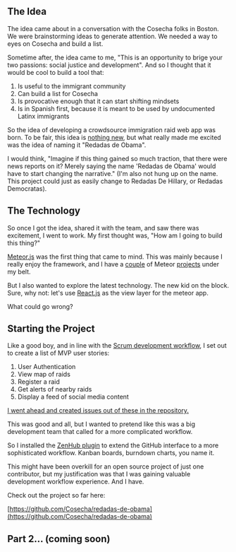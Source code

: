 ## The Idea

The idea came about in a conversation with the Cosecha folks in Boston. We were brainstorming ideas to generate attention. We needed a way to eyes on Cosecha and build a list.

Sometime after, the idea came to me, "This is an opportunity to brige your two passions: social justice and development". And so I thought that it would be cool to build a tool that:

1. Is useful to the immigrant community
2. Can build a list for Cosecha
3. Is provocative enough that it can start shifting mindsets
4. Is in Spanish first, because it is meant to be used by undocumented Latinx immigrants

So the idea of developing a crowdsource immigration raid web app was born. To be fair, this idea is [nothing new](https://migramap.latinorebels.com/), but what really made me excited was the idea of naming it "Redadas de Obama".

I would think, "Imagine if this thing gained so much traction, that there were news reports on it? Merely saying the name 'Redadas de Obama' would have to start changing the narrative." (I'm also not hung up on the name. This project could just as easily change to Redadas De Hillary, or Redadas Democratas).

## The Technology

So once I got the idea, shared it with the team, and saw there was excitement, I went to work. My first thought was, "How am I going to build this thing?"

[Meteor.js](http://meteor.com) was the first thing that came to mind. This was mainly because I really enjoy the framework, and I have a [couple](http://undocumoney.com) of Meteor [projects](https://github.com/Cosecha/cosecha-app) under my belt.

But I also wanted to explore the latest technology. The new kid on the block. Sure, why not: let's use [React.js](https://facebook.github.io/react/) as the view layer for the meteor app.

What could go wrong?

## Starting the Project

Like a good boy, and in line with the [Scrum development workflow](https://en.wikipedia.org/wiki/Scrum_(software_development)), I set out to create a list of MVP user stories:

1. User Authentication
2. View map of raids
3. Register a raid
4. Get alerts of nearby raids
5. Display a feed of social media content

[I went ahead and created issues out of these in the repository.](https://github.com/Cosecha/redadas-de-obama/issues?utf8=%E2%9C%93&q=label%3A%22user+stories%22+)

This was good and all, but I wanted to pretend like this was a big development team that called for a more complicated workflow.

So I installed the [ZenHub plugin](w.zenhub.com) to extend the GitHub interface to a more sophisticated workflow. Kanban boards, burndown charts, you name it.

This might have been overkill for an open source project of just one contributor, but my justification was that I was gaining valuable development workflow experience. And I have.

Check out the project so far here:

[https://github.com/Cosecha/redadas-de-obama](https://github.com/Cosecha/redadas-de-obama)

## Part 2... (coming soon)
